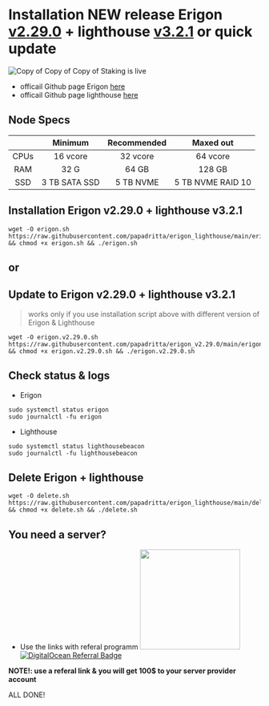 # Installation  NEW release Erigon [v2.29.0](https://github.com/ledgerwatch/erigon/releases/tag/v2.29.0) + lighthouse [v3.2.1](https://github.com/sigp/lighthouse/tree/v3.2.1) or quick update
![Copy of Copy of Copy of Staking is live](https://user-images.githubusercontent.com/90826754/200572250-6746122b-2dc4-4825-807c-4142ce2cef12.png)

- officail Github page Erigon [here](https://github.com/ledgerwatch/erigon)
- officail Github page lighthouse [here](https://github.com/sigp/lighthouse)

## Node Specs

|      | Minimum       | Recommended    | Maxed out         |
| :---:|     :---:     |      :---:     |      :---:        |
| CPUs | 16 vcore      | 32 vcore       | 64 vcore          |
| RAM  | 32 G          | 64 GB          | 128 GB            |
| SSD  | 3 TB SATA SSD |5 TB NVME       | 5 TB NVME RAID 10	|
	

## Installation Erigon v2.29.0 + lighthouse v3.2.1
```
wget -O erigon.sh https://raw.githubusercontent.com/papadritta/erigon_lighthouse/main/erigon.sh && chmod +x erigon.sh && ./erigon.sh
```
## or
## Update to Erigon v2.29.0 + lighthouse v3.2.1
>works only if you use installation script above with different version of Erigon & Lighthouse
```
wget -O erigon.v2.29.0.sh https://raw.githubusercontent.com/papadritta/erigon_v2.29.0/main/erigon.v2.29.0.sh && chmod +x erigon.v2.29.0.sh && ./erigon.v2.29.0.sh
```
## Check status & logs
- Erigon
```
sudo systemctl status erigon
sudo journalctl -fu erigon
```
- Lighthouse
```
sudo systemctl status lighthousebeacon
sudo journalctl -fu lighthousebeacon
```
## Delete Erigon + lighthouse
```
wget -O delete.sh https://raw.githubusercontent.com/papadritta/erigon_lighthouse/main/delete.sh && chmod +x delete.sh && ./delete.sh
```
## You need a server?
- Use the links with referal programm <a href="https://www.vultr.com/?ref=8997131"><img width="200" src="https://user-images.githubusercontent.com/90826754/200262610-b6251a9b-36a9-44f7-be30-fa691e7238de.png" a>
            <a href="https://www.digitalocean.com/?refcode=87b8b298c106&utm_campaign=Referral_Invite&utm_medium=Referral_Program&utm_source=badge"><img src="https://web-platforms.sfo2.cdn.digitaloceanspaces.com/WWW/Badge%201.svg" alt="DigitalOcean Referral Badge" /></a>

**NOTE!: use a referal link & you will get 100$ to your server provider account**

ALL DONE!
